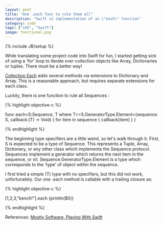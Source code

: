 ```yaml
---
layout: post
title: "One .each func to rule them all"
description: "Swift v1 implementation of an \"each\" function"
category: code
tags: ["iOS", "Swift"]
image: functional.png
---
```

{% include JB/setup %}

While translating some project code into Swift for fun, I started getting sick of using
a 'for' loop to iterate over collection objects like Array, Dictionaries or tuples.
There must be a better way!

[Collection Each](https://github.com/oarrabi/Collection-Each) adds several methods via extensions
to Dictionary and Array. This is a reasonable approach, but requires separate extensions for
each class.

Luckily, there is one function to rule all Sequences :

{% highlight objective-c %}

 func each<S:Sequence, T where T==S.GeneratorType.Element>(sequence: S, callback:(T) -> Void) {
        for item in sequence {
            callback(item)
        }
    }

{% endhighlight %}

The beginning type specifiers are a little weird, so let's walk through it.
First, S is expected to be a type of Sequence. This represents a Tuple, Array, Dictionary, or any
other class which implements the Sequence protocol. Sequences implement a generator
which returns the next item in the sequence, or nil. Sequence.GeneratorType.Element
is a type which corresponds to the 'type' of object within the sequence.

I first tried a simple (T) type with no specifiers, but this did not work, unfortunately.
Our one .each method is callable with a trailing closure as:

{% highlight objective-c %}

[1,2,3,"bench!"].each {println($0)}

{% endhighlight %}

References:
[Mostly Software, Playing With Swift](http://schani.wordpress.com/2014/06/03/playing-with-swift/)
